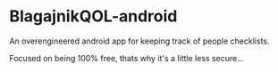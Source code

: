 # BlagajnikQOL-android

An overengineered android app for keeping track of people checklists.

Focused on being 100% free, thats why it's a little less secure...
